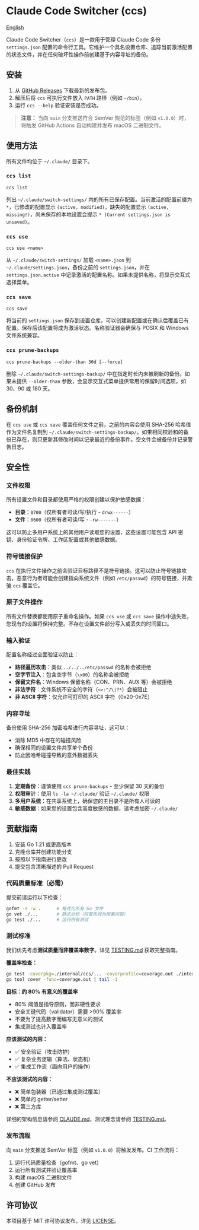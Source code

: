 # Claude Code Switcher (ccs)

[English](README.md)

Claude Code Switcher（`ccs`）是一款用于管理 Claude Code 多份 `settings.json` 配置的命令行工具。它维护一个具名设置仓库、追踪当前激活配置的状态文件，并在任何破坏性操作前创建基于内容寻址的备份。

## 安装

1. 从 [GitHub Releases](https://github.com/OpenGG/claude-code-switch-settings/releases) 下载最新的发布包。
2. 解压后将 `ccs` 可执行文件放入 `PATH` 路径（例如 `~/bin`）。
3. 运行 `ccs --help` 验证安装是否成功。

> **注意：** 当向 `main` 分支推送符合 SemVer 规范的标签（例如 `v1.0.0`）时，将触发 GitHub Actions 自动构建并发布 macOS 二进制文件。

## 使用方法

所有文件均位于 `~/.claude/` 目录下。

### `ccs list`

```
ccs list
```

列出 `~/.claude/switch-settings/` 内的所有已保存配置。当前激活的配置前缀为 `*`，已修改的配置显示 `(active, modified)`，缺失的配置显示 `(active, missing!)`，尚未保存的本地设置会提示 `* (Current settings.json is unsaved)`。

### `ccs use`

```
ccs use <name>
```

从 `~/.claude/switch-settings/` 加载 `<name>.json` 到 `~/.claude/settings.json`，备份之前的 `settings.json`，并在 `settings.json.active` 中记录激活的配置名称。如果未提供名称，将显示交互式选择菜单。

### `ccs save`

```
ccs save
```

将当前的 `settings.json` 保存到设置仓库，可以创建新配置或在确认后覆盖已有配置。保存后该配置将成为激活状态。名称验证器会确保与 POSIX 和 Windows 文件系统兼容。

### `ccs prune-backups`

```
ccs prune-backups --older-than 30d [--force]
```

删除 `~/.claude/switch-settings-backup/` 中在指定时长内未被刷新的备份。如果未提供 `--older-than` 参数，会显示交互式菜单提供常用的保留时间选项，如 30、90 或 180 天。

## 备份机制

在 `ccs use` 或 `ccs save` 覆盖任何文件之前，之前的内容会使用 SHA-256 哈希值作为文件名复制到 `~/.claude/switch-settings-backup/`。如果相同校验和的备份已存在，则只更新其修改时间以记录最近的备份事件。空文件会被备份并记录警告日志。

## 安全性

### 文件权限

所有设置文件和目录都使用严格的权限创建以保护敏感数据：
- **目录**：`0700`（仅所有者可读/写/执行 - `drwx------`）
- **文件**：`0600`（仅所有者可读/写 - `-rw-------`）

这可以防止多用户系统上的其他用户读取您的设置，这些设置可能包含 API 密钥、身份验证令牌、工作区配置或其他敏感数据。

### 符号链接保护

`ccs` 在执行文件操作之前会验证目标路径不是符号链接。这可以防止符号链接攻击，恶意行为者可能会创建指向系统文件（例如 `/etc/passwd`）的符号链接，并欺骗 `ccs` 覆盖它。

### 原子文件操作

所有文件替换都使用原子重命名操作。如果 `ccs use` 或 `ccs save` 操作中途失败，您现有的设置将保持完整。不存在设置文件部分写入或丢失的时间窗口。

### 输入验证

配置名称经过全面验证以防止：
- **路径遍历攻击**：类似 `../../../etc/passwd` 的名称会被拒绝
- **空字节注入**：包含空字节（`\x00`）的名称会被拒绝
- **保留文件名**：Windows 保留名称（CON、PRN、AUX 等）会被拒绝
- **非法字符**：文件系统不安全的字符（`<>:"/\|?*`）会被阻止
- **非 ASCII 字符**：仅允许可打印的 ASCII 字符（0x20-0x7E）

### 内容寻址

备份使用 SHA-256 加密哈希进行内容寻址，这可以：
- 消除 MD5 中存在的碰撞风险
- 确保相同的设置文件共享单个备份
- 防止因哈希碰撞导致的意外数据丢失

### 最佳实践

1. **定期备份**：谨慎使用 `ccs prune-backups` - 至少保留 30 天的备份
2. **权限审计**：使用 `ls -la ~/.claude/` 验证 `~/.claude/` 权限
3. **多用户系统**：在共享系统上，确保您的主目录不是所有人可读的
4. **敏感数据**：如果您的设置包含高度敏感的数据，请考虑加密 `~/.claude/`

## 贡献指南

1. 安装 Go 1.21 或更高版本
2. 克隆仓库并创建功能分支
3. 按照以下指南进行更改
4. 提交包含清晰描述的 Pull Request

### 代码质量标准（必需）

提交前请运行以下检查：

```bash
gofmt -s -w .      # 格式化所有 Go 文件
go vet ./...       # 静态分析（将警告视为阻塞问题）
go test ./...      # 运行所有测试
```

### 测试标准

我们优先考虑**测试质量而非覆盖率数字**。详见 [TESTING.md](TESTING.md) 获取完整指南。

**覆盖率检查：**
```bash
go test -coverpkg=./internal/ccs/... -coverprofile=coverage.out ./internal/ccs/...
go tool cover -func=coverage.out | tail -1
```

**目标：约 80% 有意义的覆盖率**
- 80% 阈值是指导原则，而非硬性要求
- 安全关键代码（validator）需要 >90% 覆盖率
- 不要为了提高数字而编写无意义的测试
- 集成测试也计入覆盖率

**应该测试的内容：**
- ✅ 安全验证（攻击防护）
- ✅ 复杂业务逻辑（算法、状态机）
- ✅ 集成工作流（面向用户的操作）

**不应该测试的内容：**
- ❌ 简单包装器（已通过集成测试覆盖）
- ❌ 简单的 getter/setter
- ❌ 第三方库

详细的架构信息请参阅 [CLAUDE.md](CLAUDE.md)，测试理念请参阅 [TESTING.md](TESTING.md)。

### 发布流程

向 `main` 分支推送 SemVer 标签（例如 `v1.0.0`）将触发发布。CI 工作流将：
1. 运行代码质量检查（gofmt、go vet）
2. 运行所有测试并验证覆盖率
3. 构建 macOS 二进制文件
4. 创建 GitHub 发布

## 许可协议

本项目基于 MIT 许可协议发布，详见 [LICENSE](LICENSE)。
